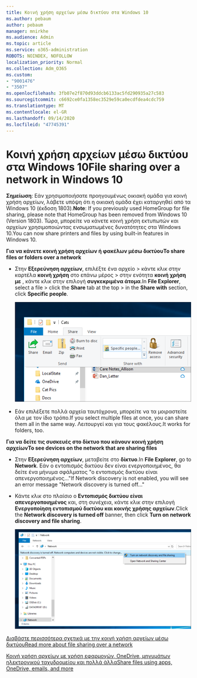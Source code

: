 ```yaml
---
title: Κοινή χρήση αρχείων μέσω δικτύου στα Windows 10
ms.author: pebaum
author: pebaum
manager: mnirkhe
ms.audience: Admin
ms.topic: article
ms.service: o365-administration
ROBOTS: NOINDEX, NOFOLLOW
localization_priority: Normal
ms.collection: Adm_O365
ms.custom:
- "9001476"
- "3507"
ms.openlocfilehash: 3fb07e2f870d93ddcb6133ac5fd290935a27c583
ms.sourcegitcommit: c6692ce0fa1358ec3529e59ca0ecdfdea4cdc759
ms.translationtype: MT
ms.contentlocale: el-GR
ms.lasthandoff: 09/14/2020
ms.locfileid: "47745391"
---
```

# <a name="file-sharing-over-a-network-in-windows-10"></a><span data-ttu-id="b44d8-102">Κοινή χρήση αρχείων μέσω δικτύου στα Windows 10</span><span class="sxs-lookup"><span data-stu-id="b44d8-102">File sharing over a network in Windows 10</span></span>

<span data-ttu-id="b44d8-103">**Σημείωση**: Εάν χρησιμοποιήσατε προηγουμένως οικιακή ομάδα για κοινή χρήση αρχείων, λάβετε υπόψη ότι η οικιακή ομάδα έχει καταργηθεί από τα Windows 10 (έκδοση 1803).</span><span class="sxs-lookup"><span data-stu-id="b44d8-103">**Note**: If you previously used HomeGroup for file sharing, please note that HomeGroup has been removed from Windows 10 (Version 1803).</span></span> <span data-ttu-id="b44d8-104">Τώρα, μπορείτε να κάνετε κοινή χρήση εκτυπωτών και αρχείων χρησιμοποιώντας ενσωματωμένες δυνατότητες στα Windows 10.</span><span class="sxs-lookup"><span data-stu-id="b44d8-104">You can now share printers and files by using built-in features in Windows 10.</span></span>

<span data-ttu-id="b44d8-105">**Για να κάνετε κοινή χρήση αρχείων ή φακέλων μέσω δικτύου**</span><span class="sxs-lookup"><span data-stu-id="b44d8-105">**To share files or folders over a network**</span></span>

- <span data-ttu-id="b44d8-106">Στην **Εξερεύνηση αρχείων**, επιλέξτε ένα αρχείο > κάντε κλικ στην καρτέλα **κοινή χρήση** στο επάνω μέρος > στην ενότητα **κοινή χρήση με** , κάντε κλικ στην επιλογή **συγκεκριμένα άτομα**.</span><span class="sxs-lookup"><span data-stu-id="b44d8-106">In **File Explorer**, select a file > click the **Share** tab at the top > in the **Share with** section, click **Specific people**.</span></span>

    ![Κάντε κοινή χρήση ενός αρχείου με συγκεκριμένα άτομα.](media/share-with-specific-people.png)
          
- <span data-ttu-id="b44d8-108">Εάν επιλέξετε πολλά αρχεία ταυτόχρονα, μπορείτε να τα μοιραστείτε όλα με τον ίδιο τρόπο.</span><span class="sxs-lookup"><span data-stu-id="b44d8-108">If you select multiple files at once, you can share them all in the same way.</span></span> <span data-ttu-id="b44d8-109">Λειτουργεί και για τους φακέλους.</span><span class="sxs-lookup"><span data-stu-id="b44d8-109">It works for folders, too.</span></span>

<span data-ttu-id="b44d8-110">**Για να δείτε τις συσκευές στο δίκτυο που κάνουν κοινή χρήση αρχείων**</span><span class="sxs-lookup"><span data-stu-id="b44d8-110">**To see devices on the network that are sharing files**</span></span>

- <span data-ttu-id="b44d8-111">Στην **Εξερεύνηση αρχείων**, μεταβείτε στο **δίκτυο**.</span><span class="sxs-lookup"><span data-stu-id="b44d8-111">In **File Explorer**, go to **Network**.</span></span> <span data-ttu-id="b44d8-112">Εάν ο εντοπισμός δικτύου δεν είναι ενεργοποιημένος, θα δείτε ένα μήνυμα σφάλματος "ο εντοπισμός δικτύου είναι απενεργοποιημένος..."</span><span class="sxs-lookup"><span data-stu-id="b44d8-112">If Network discovery is not enabled, you will see an error message "Network discovery is turned off..."</span></span>

- <span data-ttu-id="b44d8-113">Κάντε κλικ στο πλαίσιο ο **Εντοπισμός δικτύου είναι απενεργοποιημένος** και, στη συνέχεια, κάντε κλικ στην επιλογή **Ενεργοποίηση εντοπισμού δικτύου και κοινής χρήσης αρχείων**.</span><span class="sxs-lookup"><span data-stu-id="b44d8-113">Click the **Network discovery is turned off** banner, then click **Turn on network discovery and file sharing**.</span></span>

    ![Ενεργοποιήστε τον εντοπισμό δικτύου και την κοινή χρήση αρχείων.](media/turn-on-network-discovery.png)

[<span data-ttu-id="b44d8-115">Διαβάστε περισσότερα σχετικά με την κοινή χρήση αρχείων μέσω δικτύου</span><span class="sxs-lookup"><span data-stu-id="b44d8-115">Read more about file sharing over a network</span></span>](https://support.microsoft.com/help/4092694/windows-10-file-sharing-over-a-network)

[<span data-ttu-id="b44d8-116">Κοινή χρήση αρχείων με χρήση εφαρμογών, OneDrive, μηνυμάτων ηλεκτρονικού ταχυδρομείου και πολλά άλλα</span><span class="sxs-lookup"><span data-stu-id="b44d8-116">Share files using apps, OneDrive, emails, and more</span></span>](https://support.microsoft.com/help/4027674/windows-10-share-files-in-file-explorer)
